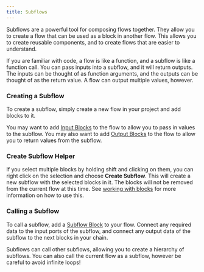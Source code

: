 ```yaml
---
title: Subflows
---
```


Subflows are a powerful tool for composing flows together. They allow you to create a flow that can be used as a block in another flow. This allows you to create reusable components, and to create flows that are easier to understand.

If you are familiar with code, a flow is like a function, and a subflow is like a function call. You can pass inputs into a subflow, and it will return outputs. The inputs can be thought of as function arguments, and the outputs can be thought of as the return value. A flow can output multiple values, however.

### Creating a Subflow

To create a subflow, simply create a new flow in your project and add blocks to it.

You may want to add [Input Blocks](../../block-reference/input) to the flow to allow you to pass in values to the subflow. You may also want to add [Output Blocks](../../block-reference/output) to the flow to allow you to return values from the subflow.

### Create Subflow Helper

If you select multiple blocks by holding shift and clicking on them, you can right click on the selection and choose **Create Subflow**. This will create a new subflow with the selected blocks in it. The blocks will not be removed from the current flow at this time. See [working with blocks](./adding-connecting-blocks) for more information on how to use this.

### Calling a Subflow

To call a subflow, add a [Subflow Block](../../block-reference/subflow) to your flow. Connect any required data to the input ports of the subflow, and connect any output data of the subflow to the next blocks in your chain.

Subflows can call other subflows, allowing you to create a hierarchy of subflows. You can also call the current flow as a subflow, however be careful to avoid infinite loops!
